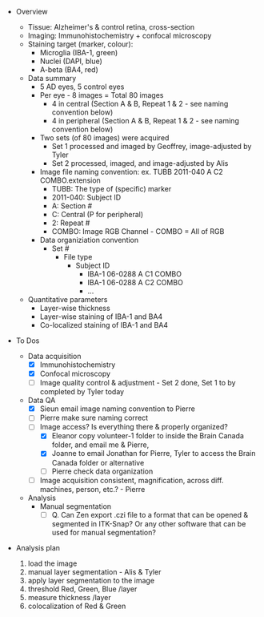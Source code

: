 * Overview
  * Tissue: Alzheimer's & control retina, cross-section 
  * Imaging: Immunohistochemistry + confocal microscopy 
  * Staining target (marker, colour): 
    * Microglia (IBA-1, green)
    * Nuclei (DAPI, blue) 
    * A-beta (BA4, red)
  * Data summary
    * 5 AD eyes, 5 control eyes
    * Per eye - 8 images = Total 80 images
      * 4 in central (Section A & B, Repeat 1 & 2 - see naming convention below) 
      * 4 in peripheral (Section A & B, Repeat 1 & 2 - see naming convention below)
    * Two sets (of 80 images) were acquired  
      * Set 1 processed and imaged by Geoffrey, image-adjusted by Tyler
      * Set 2 processed, imaged, and image-adjusted by Alis    
    * Image file naming convention: ex. TUBB 2011-040 A C2 COMBO.extension 
      * TUBB: The type of (specific) marker 
      * 2011-040: Subject ID 
      * A: Section # 
      * C: Central (P for peripheral) 
      * 2: Repeat #
      * COMBO: Image RGB Channel - COMBO = All of RGB  
    * Data organiziation convention
      * Set #
        * File type
          * Subject ID
            * IBA-1 06-0288 A C1 COMBO
            * IBA-1 06-0288 A C2 COMBO
            * ...
  * Quantitative parameters
    * Layer-wise thickness
    * Layer-wise staining of IBA-1 and BA4
    * Co-localized staining of IBA-1 and BA4

* To Dos
  * Data acquisition
    - [x] Immunohistochemistry  
    - [x] Confocal microscopy
    - [ ] Image quality control & adjustment - Set 2 done, Set 1 to by completed by Tyler today   
  * Data QA
    - [x] Sieun email image naming convention to Pierre
    - [ ] Pierre make sure naming correct 
    - [ ] Image access? Is everything there & properly organized? 
      - [x] Eleanor copy volunteer-1 folder to inside the Brain Canada folder, and email me & Pierre, 
      - [x] Joanne to email Jonathan for Pierre, Tyler to access the Brain Canada folder or alternative
      - [ ] Pierre check data organization
    - [ ] Image acquisition consistent, magnification, across diff. machines, person, etc.? - Pierre 
  * Analysis
    * Manual segmentation
      - [ ] Q. Can Zen export .czi file to a format that can be opened & segmented in ITK-Snap? Or any other software that can be used for manual segmentation?  
       
* Analysis plan 
   1. load the image
   2. manual layer segmentation - Alis & Tyler 
   3. apply layer segmentation to the image 
   4. threshold Red, Green, Blue /layer
   5. measure thickness /layer
   6. colocalization of Red & Green 
   
